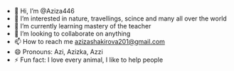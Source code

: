 - 👋 Hi, I’m @Aziza446
- 👀 I’m interested in nature, travellings, scince and many all over the world
- 🌱 I’m currently learning mastery of the teacher
- 💞️ I’m looking to collaborate on anything 
- 📫 How to reach me azizashakirova201@gmail.com 
- 😄 Pronouns: Azi, Azizka, Azzi
- ⚡ Fun fact: I love every animal, I like to help people 

<!---
Aziza446/Aziza446 is a ✨ special ✨ repository because its `README.md` (this file) appears on your GitHub profile.
You can click the Preview link to take a look at your changes.
--->
